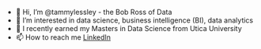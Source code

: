 - 👋 Hi, I’m @tammylessley - the Bob Ross of Data
- 👀 I’m interested in data science, business intelligence (BI), data analytics
- 🌱 I recently earned my Masters in Data Science from Utica University
- 📫 How to reach me [LinkedIn](https://www.linkedin.com/in/tammy-lessley-3656987)

<!---
tammylessley/tammylessley is a ✨ special ✨ repository because its `README.md` (this file) appears on your GitHub profile.
You can click the Preview link to take a look at your changes.
--->
